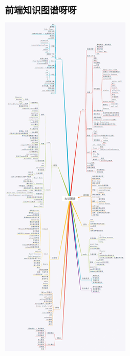<!--
 * @Description: 
 * @Author: cy2020
 * @Date: 2022-03-16 15:17:43
 * @LastEditTime: 2022-03-17 15:05:57
-->
# 前端知识图谱呀呀

<img src="../.vuepress/public/fe.jpeg" title="前端知识图谱" alt="前端知识图谱"/>